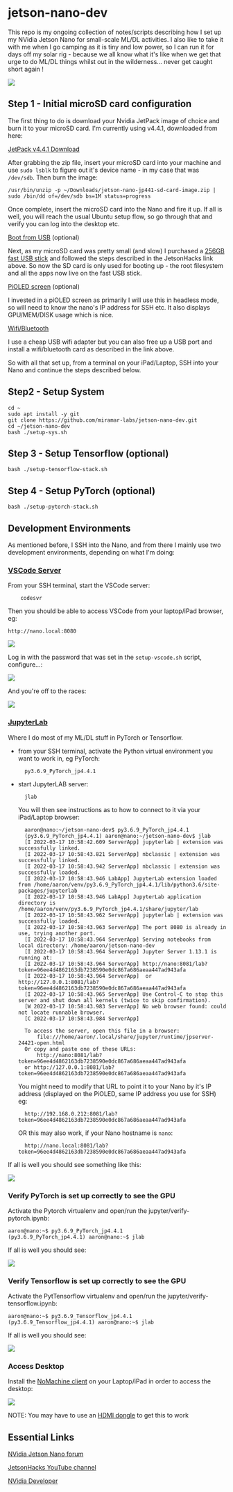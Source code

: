 # jetson-nano-dev
This repo is my ongoing collection of notes/scripts describing how I set up my NVidia Jetson Nano for small-scale ML/DL activities. I also like to take it with me when I go camping as it is tiny and low power, so I can run it for days off my solar rig - because we all know what it's like when we get that urge to do ML/DL things whilst out in the wilderness... never get caught short again ! 

![](res/nano.jpg)

## Step 1 - Initial microSD card configuration

The first thing to do is download your Nvidia JetPack image of choice and burn it to your microSD card. I'm currently using v4.4.1, downloaded from here:

[JetPack v4.4.1 Download](https://developer.nvidia.com/jetpack-sdk-441-archive)

After grabbing the zip file, insert your microSD card into your machine and use `sudo lsblk` to figure out it's device name - in my case that was `/dev/sdb`. Then burn the image:

    /usr/bin/unzip -p ~/Downloads/jetson-nano-jp441-sd-card-image.zip | sudo /bin/dd of=/dev/sdb bs=1M status=progress

Once complete, insert the microSD card into the Nano and fire it up. If all is well, you will reach the usual Ubuntu setup flow, so go through that and verify you can log into the desktop etc.

[Boot from USB](https://www.youtube.com/watch?v=J9EJ52Za7IE) (optional)

Next, as my microSD card was pretty small (and slow) I purchased a [256GB fast USB stick](https://www.amazon.com/gp/product/B08GY3Z4JR/ref=ppx_yo_dt_b_asin_title_o06_s00?ie=UTF8&psc=1) and followed the steps described in the JetsonHacks link above.
So now the SD card is only used for booting up - the root filesystem and all the apps now live on the fast USB stick.

[PiOLED screen](https://www.amazon.com/gp/product/B07MM68H8M/ref=ppx_yo_dt_b_asin_title_o07_s00?ie=UTF8&psc=1) (optional)

I invested in a piOLED screen as primarily I will use this in headless mode, so will need to know the nano's IP address for SSH etc. It also displays GPU/MEM/DISK usage which is nice. 

[Wifi/Bluetooth](https://www.youtube.com/watch?v=v_neNpfQ38Q)

I use a cheap USB wifi adapter but you can also free up a USB port and install a wifi/bluetooth card as described in the link above.


So with all that set up, from a terminal on your iPad/Laptop, SSH into your Nano and continue the steps described below.
## Step2 - Setup System 
    cd ~
    sudo apt install -y git
    git clone https://github.com/miramar-labs/jetson-nano-dev.git
    cd ~/jetson-nano-dev
    bash ./setup-sys.sh

## Step 3 - Setup Tensorflow (optional)

    bash ./setup-tensorflow-stack.sh

## Step 4 - Setup PyTorch (optional)

    bash ./setup-pytorch-stack.sh

## Development Environments

As mentioned before, I SSH into the Nano, and from there I mainly use two development environments, depending on what I'm doing:

### [VSCode Server](https://code.visualstudio.com/)


From your SSH terminal, start the VSCode server:

        codesvr

Then you should be able to access VSCode from your laptop/iPad browser, eg:

    http://nano.local:8080

![](res/vscode-login.png)

Log in with the password that was set in the `setup-vscode.sh` script, configure...:

![](res/vscode-setup.png)

And you're off to the races:

![](res/vscode-ok.png)

### [JupyterLab](https://jupyterlab.readthedocs.io/en/stable/getting_started/installation.html)

Where I do most of my ML/DL stuff in PyTorch or Tensorflow.

- from your SSH terminal, activate the Python virtual environment you want to work in, eg PyTorch:


        py3.6.9_PyTorch_jp4.4.1

- start JupyterLAB server:

        jlab

    You will then see instructions as to how to connect to it via your iPad/Laptop browser:

        aaron@nano:~/jetson-nano-dev$ py3.6.9_PyTorch_jp4.4.1 
        (py3.6.9_PyTorch_jp4.4.1) aaron@nano:~/jetson-nano-dev$ jlab
        [I 2022-03-17 10:58:42.609 ServerApp] jupyterlab | extension was successfully linked.
        [I 2022-03-17 10:58:43.821 ServerApp] nbclassic | extension was successfully linked.
        [I 2022-03-17 10:58:43.942 ServerApp] nbclassic | extension was successfully loaded.
        [I 2022-03-17 10:58:43.946 LabApp] JupyterLab extension loaded from /home/aaron/venv/py3.6.9_PyTorch_jp4.4.1/lib/python3.6/site-packages/jupyterlab
        [I 2022-03-17 10:58:43.946 LabApp] JupyterLab application directory is /home/aaron/venv/py3.6.9_PyTorch_jp4.4.1/share/jupyter/lab
        [I 2022-03-17 10:58:43.962 ServerApp] jupyterlab | extension was successfully loaded.
        [I 2022-03-17 10:58:43.963 ServerApp] The port 8080 is already in use, trying another port.
        [I 2022-03-17 10:58:43.964 ServerApp] Serving notebooks from local directory: /home/aaron/jetson-nano-dev
        [I 2022-03-17 10:58:43.964 ServerApp] Jupyter Server 1.13.1 is running at:
        [I 2022-03-17 10:58:43.964 ServerApp] http://nano:8081/lab?token=96ee4d4862163db7238590e0dc867a686aeaa447ad943afa
        [I 2022-03-17 10:58:43.964 ServerApp]  or http://127.0.0.1:8081/lab?token=96ee4d4862163db7238590e0dc867a686aeaa447ad943afa
        [I 2022-03-17 10:58:43.965 ServerApp] Use Control-C to stop this server and shut down all kernels (twice to skip confirmation).
        [W 2022-03-17 10:58:43.983 ServerApp] No web browser found: could not locate runnable browser.
        [C 2022-03-17 10:58:43.984 ServerApp] 
    
        To access the server, open this file in a browser:
            file:///home/aaron/.local/share/jupyter/runtime/jpserver-24421-open.html
        Or copy and paste one of these URLs:
            http://nano:8081/lab?token=96ee4d4862163db7238590e0dc867a686aeaa447ad943afa
        or http://127.0.0.1:8081/lab?token=96ee4d4862163db7238590e0dc867a686aeaa447ad943afa

    You might need to modify that URL to point it to your Nano by it's IP address (displayed on the PiOLED, same IP address you use for SSH) eg:

        http://192.168.0.212:8081/lab?token=96ee4d4862163db7238590e0dc867a686aeaa447ad943afa

    OR this may also work, if your Nano hostname is `nano`:

        http://nano.local:8081/lab?token=96ee4d4862163db7238590e0dc867a686aeaa447ad943afa


If all is well you should see something like this:

![](res/jlabok.png)

### Verify PyTorch is set up correctly to see the GPU

Activate the Pytorch virtualenv and open/run the jupyter/verify-pytorch.ipynb:

    aaron@nano:~$ py3.6.9_PyTorch_jp4.4.1 
    (py3.6.9_PyTorch_jp4.4.1) aaron@nano:~$ jlab

If all is well you should see:

![](res/torchok.png)

### Verify Tensorflow is set up correctly to see the GPU

Activate the PytTensorflow virtualenv and open/run the jupyter/verify-tensorflow.ipynb:

    aaron@nano:~$ py3.6.9_Tensorflow_jp4.4.1 
    (py3.6.9_Tensorflow_jp4.4.1) aaron@nano:~$ jlab

If all is well you should see:

![](res/tensorflowok.png)


### Access Desktop 

Install the [NoMachine client](https://www.nomachine.com/) on your Laptop/iPad in order to access the desktop:

![](res/nomachine.png)

NOTE: You may have to use an [HDMI dongle](https://www.amazon.com/1920x1080-generation-Headless-Emulator-Ethereum/dp/B07D9JLPY9/ref=sr_1_17_sspa?crid=1B9D9RXUHID27&keywords=hdmi+dongle&qid=1647728132&sprefix=hdmi+dongle%2Caps%2C134&sr=8-17-spons&psc=1&spLa=ZW5jcnlwdGVkUXVhbGlmaWVyPUEyTFVJMEhZQlpFMDA2JmVuY3J5cHRlZElkPUEwNDU5NDI4TEZQSUdCMDZSSzdOJmVuY3J5cHRlZEFkSWQ9QTAxNzMzOTcyQUJIS1Q2RzI1NDBXJndpZGdldE5hbWU9c3BfbXRmJmFjdGlvbj1jbGlja1JlZGlyZWN0JmRvTm90TG9nQ2xpY2s9dHJ1ZQ==) to get this to work
## Essential Links

[NVidia Jetson Nano forum](https://forums.developer.nvidia.com/c/agx-autonomous-machines/jetson-embedded-systems/jetson-nano/76)

[JetsonHacks YouTube channel](https://www.youtube.com/channel/UCQs0lwV6E4p7LQaGJ6fgy5Q)

[NVidia Developer](https://developer.nvidia.com/)